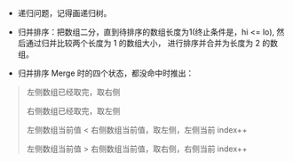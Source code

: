 - 递归问题，记得画递归树。
- 归并排序：把数组二分，直到待排序的数组长度为1(终止条件是，hi <= lo), 然后通过归并比较两个长度为 1 的数组大小，
进行排序并合并为长度为 2 的数组。

- 归并排序 Merge 时的四个状态，都没命中时推出：
> 左侧数组已经取完，取右侧
>
> 右侧数组已经取完，取左侧
>
> 左侧数组当前值 < 右侧数组当前值，取左侧，左侧当前 index++
>
> 左侧数组当前值 > 右侧数组当前值，取右侧，右侧当前 index++
>